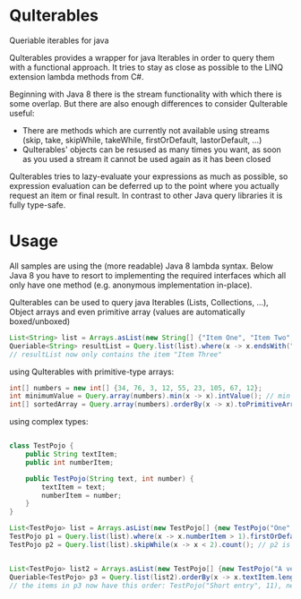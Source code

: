 # QuIterables
Queriable iterables for java

QuIterables provides a wrapper for java Iterables in order to query them with a functional approach.
It tries to stay as close as possible to the LINQ extension lambda methods from C#.

Beginning with Java 8 there is the stream functionality with which there is some overlap.
But there are also enough differences to consider QuIterable useful:
 - There are methods which are currently not available using streams (skip, take, skipWhile, takeWhile, firstOrDefault, lastorDefault, ...)
 - QuIterables' objects can be resused as many times you want, as soon as you used a stream it cannot be used again as it has been closed
 
QuIterables tries to lazy-evaluate your expressions as much as possible, so expression evaluation can be deferred up to the point where you actually request an item or
final result. In contrast to other Java query libraries it is fully type-safe.

# Usage

All samples are using the (more readable) Java 8 lambda syntax. Below Java 8 you have to resort to implementing the required interfaces which all only have one method (e.g. anonymous implementation in-place).

QuIterables can be used to query java Iterables (Lists, Collections, ...), Object arrays and even primitive array (values are automatically boxed/unboxed)

```java
List<String> list = Arrays.asList(new String[] {"Item One", "Item Two", "Item Three"});
Queriable<String> resultList = Query.list(list).where(x -> x.endsWith("e")).skip(1);
// resultList now only contains the item "Item Three"
```

using QuIterables with primitive-type arrays:

```java
int[] numbers = new int[] {34, 76, 3, 12, 55, 23, 105, 67, 12};		
int minimumValue = Query.array(numbers).min(x -> x).intValue(); // min returns java.lang.Number
int[] sortedArray = Query.array(numbers).orderBy(x -> x).toPrimitiveArray().intArray();
```

using complex types:
```java

class TestPojo {	
    public String textItem;	    
	public int numberItem;

	public TestPojo(String text, int number) {
		textItem = text;
		numberItem = number;	
	}				
}

List<TestPojo> list = Arrays.asList(new TestPojo[] {new TestPojo("One", 1), new TestPojo("Two", 2), new TestPojo("Three", 3)});
TestPojo p1 = Query.list(list).where(x -> x.numberItem > 1).firstOrDefault(); // p1 is now TestPojo("Two", 2)
TestPojo p2 = Query.list(list).skipWhile(x -> x < 2).count(); // p2 is now TestPojo("Three", 3)


List<TestPojo> list2 = Arrays.asList(new TestPojo[] {new TestPojo("A very long entry", 1), new TestPojo("Short entry", 26), new TestPojo("Short entry", 11)});
Queriable<TestPojo> p3 = Query.list(list2).orderBy(x -> x.textItem.length()).thenBy(x -> x.numberItem); 
// the items in p3 now have this order: TestPojo("Short entry", 11), new TestPojo("Short entry", 26), new TestPojo("A very long entry", 1)
